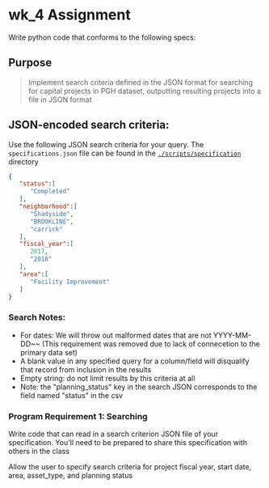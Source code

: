 # wk_4 Assignment

Write python code that conforms to the following specs:

## Purpose
> Implement search criteria defined in the JSON format for searching for capital projects in PGH dataset, outputting resulting projects into a file in JSON format

## JSON-encoded search criteria:

Use the following JSON search criteria for your query.  The `specifications.json` file can be found in the [`./scripts/specification`](https://github.com/tnakatani/python2_ccac/tree/master/wk_4/scripts/specifications) directory
```JSON
{
   "status":[
      "Completed"
   ],
   "neighborhood":[
      "Shadyside",
      "BROOKLINE",
      "carrick"
   ],
   "fiscal_year":[
      2017,
      "2018"
   ],
   "area":[
      "Facility Improvement"
   ]
}
```

### Search Notes:
- For dates: We will throw out malformed dates that are not YYYY-MM-DD~~ (This requirement was removed due to lack of connecetion to the primary data set)
- A blank value in any specified query for a column/field will disqualify that record from inclusion in the results
- Empty string: do not limit results by this criteria at all
- Note: the "planning_status" key in the search JSON corresponds to the field named "status" in the csv

### Program Requirement 1: Searching
Write code that can read in a search criterion JSON file of your specification. You'll need to be prepared to share this specification with others in the class

Allow the user to specify search criteria for project fiscal year, start date, area, asset_type, and planning status
